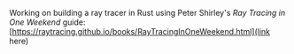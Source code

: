 Working on building a ray tracer in Rust using Peter Shirley's _Ray Tracing in One Weekend_ guide:
[https://raytracing.github.io/books/RayTracingInOneWeekend.html](link here)
